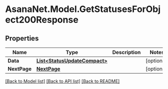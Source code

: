 # AsanaNet.Model.GetStatusesForObject200Response

## Properties

Name | Type | Description | Notes
------------ | ------------- | ------------- | -------------
**Data** | [**List&lt;StatusUpdateCompact&gt;**](StatusUpdateCompact.md) |  | [optional] 
**NextPage** | [**NextPage**](NextPage.md) |  | [optional] 

[[Back to Model list]](../README.md#documentation-for-models) [[Back to API list]](../README.md#documentation-for-api-endpoints) [[Back to README]](../README.md)

